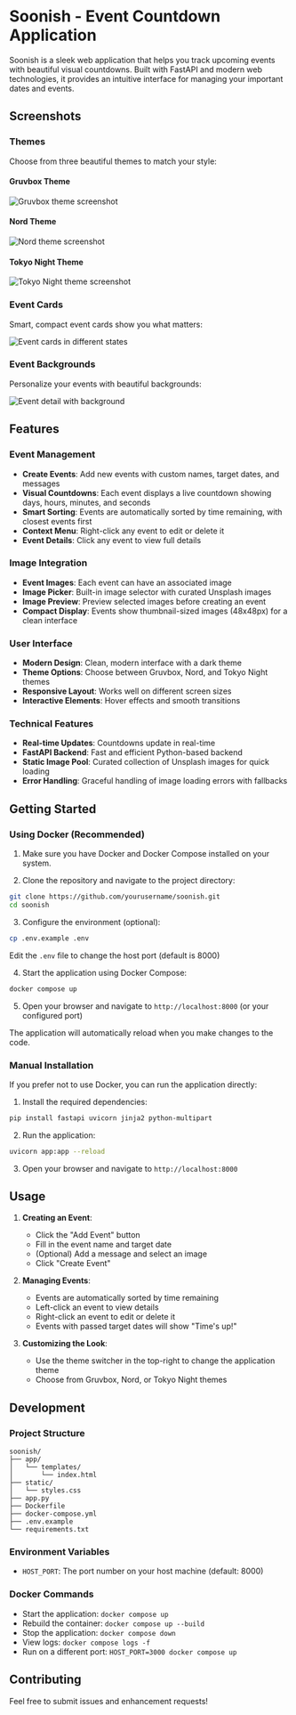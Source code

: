 # Soonish - Event Countdown Application

Soonish is a sleek web application that helps you track upcoming events with beautiful visual countdowns. Built with FastAPI and modern web technologies, it provides an intuitive interface for managing your important dates and events.

## Screenshots

### Themes
Choose from three beautiful themes to match your style:

#### Gruvbox Theme
![Gruvbox theme screenshot](screenshots/themes/gruvbox.png)

#### Nord Theme
![Nord theme screenshot](screenshots/themes/nord.png)

#### Tokyo Night Theme
![Tokyo Night theme screenshot](screenshots/themes/tokyo-night.png)

### Event Cards
Smart, compact event cards show you what matters:

![Event cards in different states](screenshots/features/event-card.png)

### Event Backgrounds
Personalize your events with beautiful backgrounds:

![Event detail with background](screenshots/features/event-detail.png)

## Features

### Event Management
- **Create Events**: Add new events with custom names, target dates, and messages
- **Visual Countdowns**: Each event displays a live countdown showing days, hours, minutes, and seconds
- **Smart Sorting**: Events are automatically sorted by time remaining, with closest events first
- **Context Menu**: Right-click any event to edit or delete it
- **Event Details**: Click any event to view full details

### Image Integration
- **Event Images**: Each event can have an associated image
- **Image Picker**: Built-in image selector with curated Unsplash images
- **Image Preview**: Preview selected images before creating an event
- **Compact Display**: Events show thumbnail-sized images (48x48px) for a clean interface

### User Interface
- **Modern Design**: Clean, modern interface with a dark theme
- **Theme Options**: Choose between Gruvbox, Nord, and Tokyo Night themes
- **Responsive Layout**: Works well on different screen sizes
- **Interactive Elements**: Hover effects and smooth transitions

### Technical Features
- **Real-time Updates**: Countdowns update in real-time
- **FastAPI Backend**: Fast and efficient Python-based backend
- **Static Image Pool**: Curated collection of Unsplash images for quick loading
- **Error Handling**: Graceful handling of image loading errors with fallbacks

## Getting Started

### Using Docker (Recommended)

1. Make sure you have Docker and Docker Compose installed on your system.

2. Clone the repository and navigate to the project directory:
```bash
git clone https://github.com/yourusername/soonish.git
cd soonish
```

3. Configure the environment (optional):
```bash
cp .env.example .env
```
Edit the `.env` file to change the host port (default is 8000)

4. Start the application using Docker Compose:
```bash
docker compose up
```

5. Open your browser and navigate to `http://localhost:8000` (or your configured port)

The application will automatically reload when you make changes to the code.

### Manual Installation

If you prefer not to use Docker, you can run the application directly:

1. Install the required dependencies:
```bash
pip install fastapi uvicorn jinja2 python-multipart
```

2. Run the application:
```bash
uvicorn app:app --reload
```

3. Open your browser and navigate to `http://localhost:8000`

## Usage

1. **Creating an Event**:
   - Click the "Add Event" button
   - Fill in the event name and target date
   - (Optional) Add a message and select an image
   - Click "Create Event"

2. **Managing Events**:
   - Events are automatically sorted by time remaining
   - Left-click an event to view details
   - Right-click an event to edit or delete it
   - Events with passed target dates will show "Time's up!"

3. **Customizing the Look**:
   - Use the theme switcher in the top-right to change the application theme
   - Choose from Gruvbox, Nord, or Tokyo Night themes

## Development

### Project Structure
```
soonish/
├── app/
│   └── templates/
│       └── index.html
├── static/
│   └── styles.css
├── app.py
├── Dockerfile
├── docker-compose.yml
├── .env.example
└── requirements.txt
```

### Environment Variables

- `HOST_PORT`: The port number on your host machine (default: 8000)

### Docker Commands

- Start the application: `docker compose up`
- Rebuild the container: `docker compose up --build`
- Stop the application: `docker compose down`
- View logs: `docker compose logs -f`
- Run on a different port: `HOST_PORT=3000 docker compose up`

## Contributing

Feel free to submit issues and enhancement requests!
